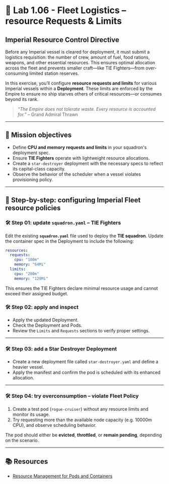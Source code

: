 # 🌌 Lab 1.06 - Fleet Logistics – resource Requests & Limits

## Imperial Resource Control Directive

Before any Imperial vessel is cleared for deployment, it must submit a logistics requisition: the number of crew, amount of fuel, food rations, weapons, and other essential resources. This ensures optimal allocation across the fleet and prevents smaller craft—like TIE Fighters—from over-consuming limited station reserves.

In this exercise, you’ll configure **resource requests and limits** for various Imperial vessels within a **Deployment**. These limits are enforced by the Empire to ensure no ship starves others of critical resources—or consumes beyond its rank.

> _“The Empire does not tolerate waste. Every resource is accounted for.”_ – Grand Admiral Thrawn

---

## 🎯 Mission objectives

- Define **CPU and memory requests and limits** in your squadron's deployment spec.
- Ensure **TIE Fighters** operate with lightweight resource allocations.
- Create a `star-destroyer` deployment with the necessary specs to reflect its capital-class capacity.
- Observe the behavior of the scheduler when a vessel violates provisioning policy.

---

## 🧭 Step-by-step: configuring Imperial Fleet resource policies

### 🛠️ Step 01: update `squadron.yaml` – TIE Fighters

Edit the existing **`squadron.yaml`** file used to deploy the **TIE squadron**. Update the container spec in the Deployment to include the following:

```yaml
resources:
  requests:
    cpu: "100m"
    memory: "64Mi"
  limits:
    cpu: "200m"
    memory: "128Mi"
```

This ensures the TIE Fighters declare minimal resource usage and cannot exceed their assigned budget.

### 🛠️ Step 02: apply and inspect

- Apply the updated Deployment.
- Check the Deployment and Pods.
- Review the `Limits` and `Requests` sections to verify proper settings.

---

### 🛠️ Step 03: add a Star Destroyer Deployment

- Create a new deployment file called `star-destroyer.yaml` and define a heavier vessel.
- Apply the manifest and confirm the pod is scheduled with its enhanced allocation.

---

### 🛠️ Step 04: try overconsumption – violate Fleet Policy

1. Create a test pod (`rogue-cruiser`) without any resource limits and monitor its usage.
2. Try requesting more than the available node capacity (e.g. 10000m CPU), and observe scheduling behavior.

The pod should either be **evicted**, **throttled**, or **remain pending**, depending on the scenario.

---

## 📚 Resources

- [Resource Management for Pods and Containers](https://kubernetes.io/docs/concepts/configuration/manage-resources-containers/)
